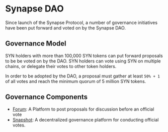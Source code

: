 # Synapse DAO

Since launch of the Synapse Protocol, a number of governance initiatives have been put forward and voted on by the Synapse DAO.

## Governance Model

SYN holders with more than 100,000 SYN tokens can put forward proposals to be be voted on by the DAO. SYN holders can vote using SYN on multiple chains, or delegate their votes to other token holders. 

In order to be adopted by the DAO, a proposal must gather at least `50% + 1` of all votes and reach the minimum quorum of 5 million SYN tokens.

## Governance Components

* [Forum](https://forum.synapseprotocol.com/): A Platform to post proposals for discussion before an official vote
* [Snapshot](https://snapshot.org/#/synapseprotocol.eth): A decentralized governance platform for conducting official votes.